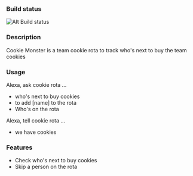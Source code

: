 ### Build status
![Alt Build status](https://travis-ci.org/farmerajf/alexa-cookie-monster.svg?branch=master)

### Description
Cookie Monster is a team cookie rota to track who's next to buy the team cookies

### Usage
Alexa, ask cookie rota ...
* who's next to buy cookies
* to add [name] to the rota
* Who's on the rota

Alexa, tell cookie rota ...
* we have cookies

### Features
 * Check who's next to buy cookies
 * Skip a person on the rota
